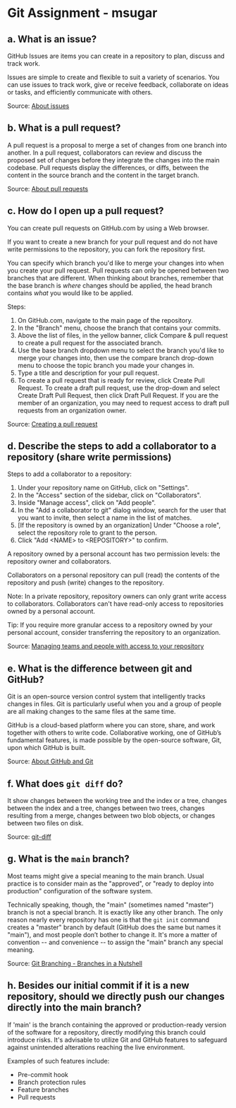 # Git Assignment - msugar

## a. What is an issue?

GitHub Issues are items you can create in a repository to plan, discuss and track work.

Issues are simple to create and flexible to suit a variety of scenarios. You can use issues to track work, give or receive feedback, collaborate on ideas or tasks, and efficiently communicate with others.

Source: [About issues](https://docs.github.com/en/issues/tracking-your-work-with-issues/about-issues)


## b. What is a pull request?

A pull request is a proposal to merge a set of changes from one branch into another. In a pull request, collaborators can review and discuss the proposed set of changes before they integrate the changes into the main codebase. Pull requests display the differences, or diffs, between the content in the source branch and the content in the target branch.

Source: [About pull requests](https://docs.github.com/en/pull-requests/collaborating-with-pull-requests/proposing-changes-to-your-work-with-pull-requests/about-pull-requests)


## c. How do I open up a pull request?

You can create pull requests on GitHub.com by using a Web browser.

If you want to create a new branch for your pull request and do not have write permissions to the repository, you can fork the repository first.

You can specify which branch you'd like to merge your changes into when you create your pull request. Pull requests can only be opened between two branches that are different. When thinking about branches, remember that the base branch is *where* changes should be applied, the head branch contains *what* you would like to be applied.

Steps:
1. On GitHub.com, navigate to the main page of the repository.
1. In the "Branch" menu, choose the branch that contains your commits.
1. Above the list of files, in the yellow banner, click Compare & pull request to create a pull request for the associated branch.
1. Use the base branch dropdown menu to select the branch you'd like to merge your changes into, then use the compare branch drop-down menu to choose the topic branch you made your changes in.
1. Type a title and description for your pull request.
1. To create a pull request that is ready for review, click Create Pull Request. To create a draft pull request, use the drop-down and select Create Draft Pull Request, then click Draft Pull Request. If you are the member of an organization, you may need to request access to draft pull requests from an organization owner. 

Source: [Creating a pull request](https://docs.github.com/en/pull-requests/collaborating-with-pull-requests/proposing-changes-to-your-work-with-pull-requests/creating-a-pull-request?tool=webui) 


## d. Describe the steps to add a collaborator to a repository (share write permissions)

Steps to add a collaborator to a repository:
1. Under your repository name on GitHub, click on "Settings".
1. In the "Access" section of the sidebar, click on "Collaborators".
1. Inside "Manage access", click on "Add people".
1. In the "Add a collaborator to git" dialog window, search for the user that you want to invite, then select a name in the list of matches.
1. [If the repository is owned by an organization] Under "Choose a role", select the repository role to grant to the person.
1. Click "Add \<NAME\> to \<REPOSITORY\>" to confirm.

A repository owned by a personal account has two permission levels: the repository owner and collaborators.

Collaborators on a personal repository can pull (read) the contents of the repository and push (write) changes to the repository.

Note: In a private repository, repository owners can only grant write access to collaborators. Collaborators can't have read-only access to repositories owned by a personal account.

Tip: If you require more granular access to a repository owned by your personal account, consider transferring the repository to an organization.

Source: [Managing teams and people with access to your repository](https://docs.github.com/en/repositories/managing-your-repositorys-settings-and-features/managing-repository-settings/managing-teams-and-people-with-access-to-your-repository)


## e. What is the difference between git and GitHub?

Git is an open-source version control system that intelligently tracks changes in files. Git is particularly useful when you and a group of people are all making changes to the same files at the same time.

GitHub is a cloud-based platform where you can store, share, and work together with others to write code. Collaborative working, one of GitHub’s fundamental features, is made possible by the open-source software, Git, upon which GitHub is built.

Source: [About GitHub and Git](https://docs.github.com/en/get-started/start-your-journey/about-github-and-git)


## f. What does `git diff` do?

It show changes between the working tree and the index or a tree, changes between the index and a tree, changes between two trees, changes resulting from a merge, changes between two blob objects, or changes between two files on disk.

Source: [git-diff](https://git-scm.com/docs/git-diff)


## g. What is the `main` branch?

Most teams might give a special meaning to the main branch. Usual practice is to consider main as the "approved", or "ready to deploy into production" configuration of the software system.

Technically speaking, though, the "main" (sometimes named "master") branch is not a special branch. It is exactly like any other branch. The only reason nearly every repository has one is that the `git init` command creates a "master" branch by default (GitHub does the same but names it "main"), and most people don’t bother to change it. It's more a matter of convention -- and convenience -- to assign the "main" branch any special meaning.

Source: [Git Branching - Branches in a Nutshell](https://git-scm.com/book/en/v2/Git-Branching-Branches-in-a-Nutshell)


## h. Besides our initial commit if it is a new repository, should we directly push our changes directly into the main branch?

If 'main' is the branch containing the approved or production-ready version of the software for a repository, directly modifying this branch could introduce risks. It's advisable to utilize Git and GitHub features to safeguard against unintended alterations reaching the live environment.

Examples of such features include:
- Pre-commit hook
- Branch protection rules
- Feature branches
- Pull requests

